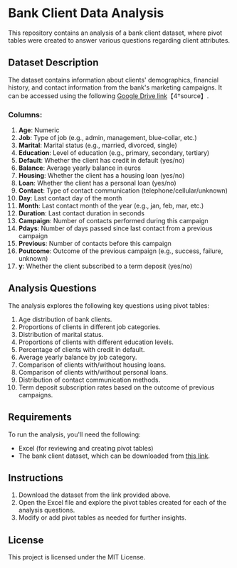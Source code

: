 # Bank Client Data Analysis

This repository contains an analysis of a bank client dataset, where pivot tables were created to answer various questions regarding client attributes.

## Dataset Description

The dataset contains information about clients' demographics, financial history, and contact information from the bank's marketing campaigns. It can be accessed using the following [Google Drive link](https://drive.google.com/file/d/1vd1EdHh9YDwV41Wuxb-z_eUQCyURz4FD/view?usp=sharing)【4†source】.

### Columns:
1. **Age**: Numeric
2. **Job**: Type of job (e.g., admin, management, blue-collar, etc.)
3. **Marital**: Marital status (e.g., married, divorced, single)
4. **Education**: Level of education (e.g., primary, secondary, tertiary)
5. **Default**: Whether the client has credit in default (yes/no)
6. **Balance**: Average yearly balance in euros
7. **Housing**: Whether the client has a housing loan (yes/no)
8. **Loan**: Whether the client has a personal loan (yes/no)
9. **Contact**: Type of contact communication (telephone/cellular/unknown)
10. **Day**: Last contact day of the month
11. **Month**: Last contact month of the year (e.g., jan, feb, mar, etc.)
12. **Duration**: Last contact duration in seconds
13. **Campaign**: Number of contacts performed during this campaign
14. **Pdays**: Number of days passed since last contact from a previous campaign
15. **Previous**: Number of contacts before this campaign
16. **Poutcome**: Outcome of the previous campaign (e.g., success, failure, unknown)
17. **y**: Whether the client subscribed to a term deposit (yes/no)

## Analysis Questions

The analysis explores the following key questions using pivot tables:
1. Age distribution of bank clients.
2. Proportions of clients in different job categories.
3. Distribution of marital status.
4. Proportions of clients with different education levels.
5. Percentage of clients with credit in default.
6. Average yearly balance by job category.
7. Comparison of clients with/without housing loans.
8. Comparison of clients with/without personal loans.
9. Distribution of contact communication methods.
10. Term deposit subscription rates based on the outcome of previous campaigns.

## Requirements

To run the analysis, you'll need the following:
- Excel (for reviewing and creating pivot tables)
- The bank client dataset, which can be downloaded from [this link](https://drive.google.com/file/d/1vd1EdHh9YDwV41Wuxb-z_eUQCyURz4FD/view?usp=sharing).

## Instructions

1. Download the dataset from the link provided above.
2. Open the Excel file and explore the pivot tables created for each of the analysis questions.
3. Modify or add pivot tables as needed for further insights.

## License

This project is licensed under the MIT License.
